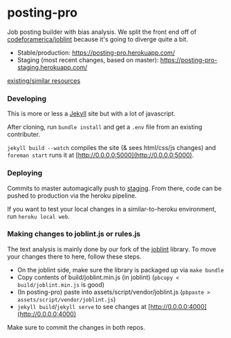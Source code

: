 # posting-pro
Job posting builder with bias analysis. We split the front end off of [codeforamerica/joblint](https://github.com/codeforamerica/joblint/) because it's going to diverge quite a bit.

- Stable/production: https://posting-pro.herokuapp.com/
- Staging (most recent changes, based on master): https://posting-pro-staging.herokuapp.com/

[existing/similar resources](https://docs.google.com/document/d/1dtsNGx81HCnRR2mNZxi86TJsm67hCo7UqtoN2FzSXZ0/edit)

### Developing
This is more or less a [Jekyll](https://jekyllrb.com/) site but with a lot of javascript.

After cloning, run `bundle install` and get a `.env` file from an existing contributer.

`jekyll build --watch` compiles the site (& sees html/css/js changes) and `foreman start` runs it at [http://0.0.0.0:5000](http://0.0.0.0:5000).

### Deploying
Commits to master automagically push to [staging](https://posting-pro-staging.herokuapp.com/). From there, code can be pushed to production via the heroku pipeline.

If you want to test your local changes in a similar-to-heroku environment, run `heroku local web`.

### Making changes to joblint.js or rules.js
The text analysis is mainly done by our fork of the [joblint](https://github.com/codeforamerica/joblint/) library. To move your changes there to here, follow these steps.

* On the joblint side, make sure the library is packaged up via `make bundle`
* Copy contents of build/joblint.min.js (in joblint) (`pbcopy < build/joblint.min.js` is good)
* (In posting-pro) paste into assets/script/vendor/joblint.js (`pbpaste > assets/script/vendor/joblint.js`)
* `jekyll build`/`jekyll serve` to see changes at [http://0.0.0.0:4000](http://0.0.0.0:4000)

Make sure to commit the changes in both repos.
